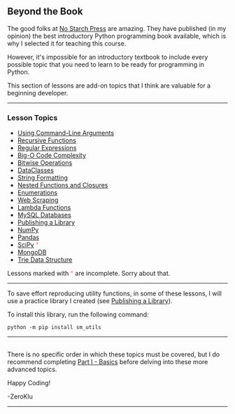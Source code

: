 ## Beyond the Book

The good folks at [No Starch Press](https://nostarch.com/) are amazing. They
have published (in my opinion) the best introductory Python programming book
available, which is why I selected it for teaching this course.

However, it's impossible for an introductory textbook to include every
possible topic that you need to learn to be ready for programming in Python.

This section of lessons are add-on topics that I think are valuable for a
beginning developer.

---

### Lesson Topics

* [Using Command-Line Arguments](./S01_Command_Line_Arguments/01_command_args.md)
* [Recursive Functions](./S02_Recursion/01_recursion.md)
* [Regular Expressions](./S03_Regular_Expressions/01_regular_expressions.md)
* [Big-O Code Complexity](./S04_Big_O_Complexity/00_understanding_big_o.md)
* [Bitwise Operations](./S05_Bitwise_Operations/00_warning.md)
* [DataClasses](./S06_DataClasses/00_intro.md)
* [String Formatting](./S07_String_Formatting/00_string_formatting.md)
* [Nested Functions and Closures](./S08_Closures/01_nested_functions.md)
* [Enumerations](./S09_Enumerations/01_enums.md)
* [Web Scraping](./S10_Web_Scraping/00_web_scraping.md)
* [Lambda Functions](./S11_Lambdas/01_lambda_functions.md)
* [MySQL Databases](./S12_MySQL_Databases/00_mysql_setup.md)
* [Publishing a Library](./S13_Publish_a_Library/00_intro.md)
* [NumPy](./S14_Numpy/01_Fundamentals/00_fundamentals.md)
* [Pandas](./S15_Pandas/00_intro.md)
* [SciPy](./S16_SciPy/00_intro.md) <span style="color:salmon">*</span>
* [MongoDB](./S17_MongoDB/00_intro.md)
* [Trie Data Structure](./S18_Trie/00_intro.md)

Lessons marked with <span style="color:salmon">*</span> are incomplete. 
Sorry about that.

---

To save effort reproducing utility functions, in some of these lessons, I
will use a practice library I created (see 
[Publishing a Library](./S13_Publish_a_Library/00_intro.md)).

To install this library, run the following command:

```
python -m pip install sm_utils
```

---

<br>There is no specific order in which these topics must be covered, but I do
recommend completing [Part I - Basics](../Part%20I%20-%20Basics/) before
delving into these more advanced topics.

Happy Coding!

-ZeroKlu

---
